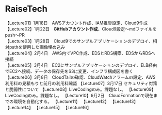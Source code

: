 # RaiseTech
【Lecture01】1月18日　AWSアカウント作成、IAM推奨設定、Cloud9作成  
【Lecture02】1月22日　**GitHubアカウント作成**、Cloud9設定～mdファイルをpush～PR  
【Lecture03】1月28日　Cloud9でのサンプルアプリケーションのデプロイ、相対pathを使用した画像埋め込み  
【Lecture04】2月4日　AWS内でVPC作成、EDSとRDS構築、EDSからRDSへ接続  
【Lecture05】3月4日　EC2にサンプルアプリケーションのデプロイ、ELB経由でEC2へ接続、データの保存先をS3に変更、インフラ構成図を書く
【Lecture06】3月8日　CloudTailの確認、CloudWatchアラームの設定、AWS利用料の見積もりと前月の利用料確認
【Lecture07】3月17日 セキュリティ対策と脆弱性について
【Lecture08】LiveCodingのみ。課題なし。
【Lecture09】LiveCodingのみ。課題なし。
【Lecture10】9月2日　CloudFormationで現在までの環境を自動化する。
【Lecture11】
【Lecture12】
【Lecture13】
【Lecture14】
【Lecture15】
【Lecture16】